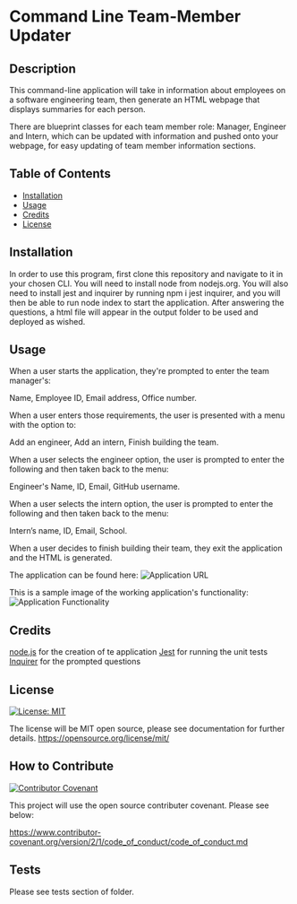 # Command Line Team-Member Updater

## Description

This command-line application will take in information about employees on a software engineering team, then generate an HTML webpage that displays summaries for each person.

There are blueprint classes for each team member role: Manager, Engineer and Intern, which can be updated with information and pushed onto your webpage, for easy updating of team member information sections.
## Table of Contents


- [Installation](#installation)
- [Usage](#usage)
- [Credits](#credits)
- [License](#license)

## Installation
In order to use this program, first clone this repository and navigate to it in your chosen CLI. You will need to install node from nodejs.org. You will also need to install jest and inquirer by running npm i jest inquirer, and you will then be able to run node index to start the application. After answering the questions, a html file will appear in the output folder to be used and deployed as wished.
## Usage

When a user starts the application, they're prompted to enter the team manager's:

Name,
Employee ID,
Email address,
Office number.

When a user enters those requirements, the user is presented with a menu with the option to:

Add an engineer,
Add an intern,
Finish building the team.

When a user selects the engineer option, the user is prompted to enter the following and then taken back to the menu:

Engineer's Name,
ID,
Email,
GitHub username.

When a user selects the intern option, the user is prompted to enter the following and then taken back to the menu:

Intern’s name,
ID,
Email,
School.

When a user decides to finish building their team, they exit the application and the HTML is generated.

The application can be found here:
![Application URL](https://angelina12p.github.io/Command-Line-Team-Member-Updater/)


This is a sample image of the working application's functionality:
![Application Functionality](https://user-images.githubusercontent.com/117308737/223737420-b9e87169-5f2b-4527-937a-6fad095a7db2.png)

## Credits
[node.js](https://nodejs.org/en/download) for the creation of te application
[Jest](https://www.npmjs.com/package/jest) for running the unit tests
[Inquirer](https://www.npmjs.com/package/inquirer) for the prompted questions

## License

[![License: MIT](https://img.shields.io/badge/License-MIT-yellow.svg)](https://opensource.org/licenses/MIT)

The license will be MIT open source, please see documentation for further details.
https://opensource.org/license/mit/


## How to Contribute

[![Contributor Covenant](https://img.shields.io/badge/Contributor%20Covenant-2.1-4baaaa.svg)](code_of_conduct.md)

This project will use the open source contributer covenant. Please see below: 

https://www.contributor-covenant.org/version/2/1/code_of_conduct/code_of_conduct.md

## Tests

Please see tests section of folder.

